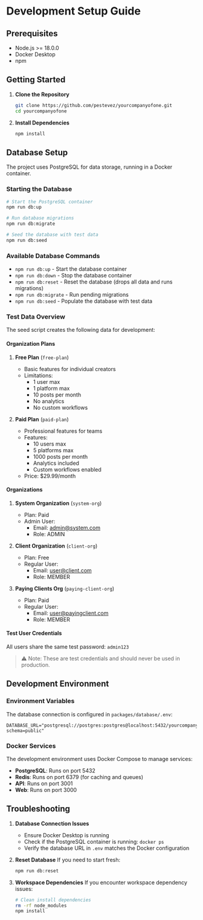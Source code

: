 # Development Setup Guide

## Prerequisites

- Node.js >= 18.0.0
- Docker Desktop
- npm

## Getting Started

1. **Clone the Repository**
   ```bash
   git clone https://github.com/pestevez/yourcompanyofone.git
   cd yourcompanyofone
   ```

2. **Install Dependencies**
   ```bash
   npm install
   ```

## Database Setup

The project uses PostgreSQL for data storage, running in a Docker container.

### Starting the Database

```bash
# Start the PostgreSQL container
npm run db:up

# Run database migrations
npm run db:migrate

# Seed the database with test data
npm run db:seed
```

### Available Database Commands

- `npm run db:up` - Start the database container
- `npm run db:down` - Stop the database container
- `npm run db:reset` - Reset the database (drops all data and runs migrations)
- `npm run db:migrate` - Run pending migrations
- `npm run db:seed` - Populate the database with test data

### Test Data Overview

The seed script creates the following data for development:

#### Organization Plans

1. **Free Plan** (`free-plan`)
   - Basic features for individual creators
   - Limitations:
     - 1 user max
     - 1 platform max
     - 10 posts per month
     - No analytics
     - No custom workflows

2. **Paid Plan** (`paid-plan`)
   - Professional features for teams
   - Features:
     - 10 users max
     - 5 platforms max
     - 1000 posts per month
     - Analytics included
     - Custom workflows enabled
   - Price: $29.99/month

#### Organizations

1. **System Organization** (`system-org`)
   - Plan: Paid
   - Admin User:
     - Email: admin@system.com
     - Role: ADMIN

2. **Client Organization** (`client-org`)
   - Plan: Free
   - Regular User:
     - Email: user@client.com
     - Role: MEMBER

3. **Paying Clients Org** (`paying-client-org`)
   - Plan: Paid
   - Regular User:
     - Email: user@payingclient.com
     - Role: MEMBER

#### Test User Credentials

All users share the same test password: `admin123`

> ⚠️ Note: These are test credentials and should never be used in production.

## Development Environment

### Environment Variables

The database connection is configured in `packages/database/.env`:
```
DATABASE_URL="postgresql://postgres:postgres@localhost:5432/yourcompanyofone?schema=public"
```

### Docker Services

The development environment uses Docker Compose to manage services:

- **PostgreSQL**: Runs on port 5432
- **Redis**: Runs on port 6379 (for caching and queues)
- **API**: Runs on port 3001
- **Web**: Runs on port 3000

## Troubleshooting

1. **Database Connection Issues**
   - Ensure Docker Desktop is running
   - Check if the PostgreSQL container is running: `docker ps`
   - Verify the database URL in `.env` matches the Docker configuration

2. **Reset Database**
   If you need to start fresh:
   ```bash
   npm run db:reset
   ```

3. **Workspace Dependencies**
   If you encounter workspace dependency issues:
   ```bash
   # Clean install dependencies
   rm -rf node_modules
   npm install
   ``` 